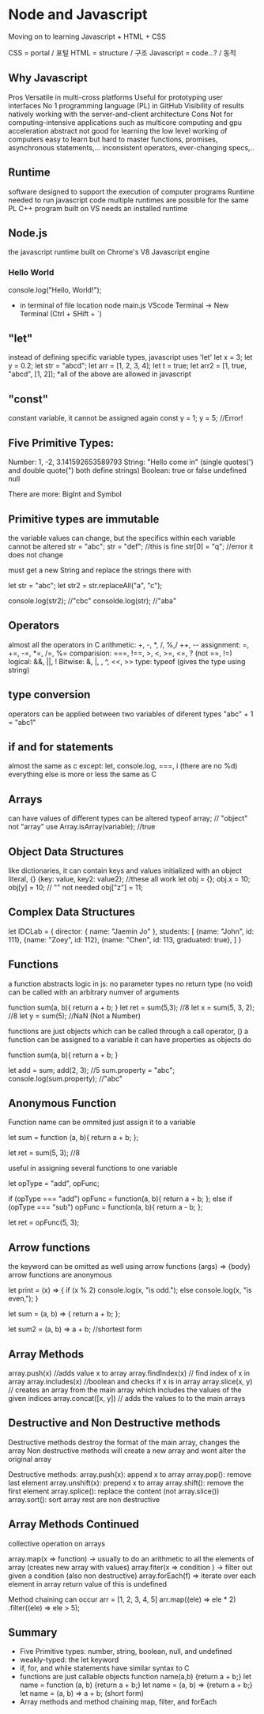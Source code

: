  # Node and Javascript

Moving on to learning Javascript + HTML + CSS

CSS = portal / 포털
HTML = structure / 구조
Javascript = code...? / 동적

## Why Javascript
Pros
    Versatile in multi-cross platforms
    Useful for prototyping user interfaces
    No 1 programming language (PL) in GitHub
    Visibility of results
    natively working with the server-and-client architecture
Cons
    Not for computing-intensive applications
        such as multicore computing and gpu acceleration
    abstract
        not good for learning the low level working of computers
    easy to learn but hard to master
        functions, promises, asynchronous statements,...
        inconsistent operators, ever-changing specs,..
        
## Runtime
software designed to support the execution of computer programs
    Runtime needed to run javascript code
multiple runtimes are possible for the same PL
C++ program built on VS needs an installed runtime

## Node.js
the javascript runtime built on Chrome's V8 Javascript engine

### Hello World
console.log("Hello, World!");
- in terminal of file location
    node main.js
VScode
Terminal -> New Terminal (Ctrl + SHift + `)

## "let"
instead of defining specific variable types, javascript uses 'let'
let x = 3;
let y = 0.2;
let str = "abcd";
let arr = [1, 2, 3, 4];
let t = true;
let arr2 = [1, true, "abcd", [1, 2]];
*all of the above are allowed in javascript

## "const"
constant variable, it cannot be assigned again
const y = 1;
y = 5; //Error!

## Five Primitive Types:
Number: 1, -2, 3.141592653589793
String: "Hello come in" (single quotes(') and double quote(") both define strings)
Boolean: true or false
undefined
null

There are more: BigInt and Symbol

## Primitive types are immutable
the variable values can change, but the specifics within each variable cannot be altered
str = "abc";
str = "def"; //this is fine
str[0] = "q"; //error it does not change

must get a new String and replace the strings there with <replaceAll>

let str = "abc";
let str2 = str.replaceAll("a", "c");

console.log(str2); //"cbc" 
consolde.log(str); //"aba"

## Operators
almost all the operators in C
arithmetic: +, -, *, /, %,/ ++, --
assignment: =, +=, -=, *=, /=, %=
comparision: ===, !==, >, <, >=, <=, ? (not ==, !=)
logical: &&, ||, !
Bitwise: &, |, , ^, <<, >>
type: typeof (gives the type using string)

## type conversion
operators can be applied between two variables of diferent types
"abc" + 1 = "abc1"

## if and for statements
almost the same as c except:
let, console.log, ===, i (there are no %d)
everything else is more or less the same as C

## Arrays
can have values of different types
can be altered
typeof array; // "object" not "array"
use Array.isArray(variable); //true

## Object Data Structures
like dictionaries, it can contain keys and values
    initialized with an object literal, {}
    {key: value, key2: value2};
//these all work
let obj = {};
obj.x = 10;
obj[y] = 10; // "" not needed
obj["z"] = 11;

## Complex Data Structures
let IDCLab = {
    director: {
        name: "Jaemin Jo"
    },
    students: [
        {name: "John", id: 111},
        {name: "Zoey", id: 112},
        {name: "Chen", id: 113, graduated: true},
    ]
}

## Functions
a function abstracts logic
in js:
    no parameter types
    no return type (no void)
    can be called with an arbitrary numver of arguments

function sum(a, b){
    return a + b;
}
let ret = sum(5,3); //8
let x = sum(5, 3, 2); //8
let y = sum(5); //NaN (Not a Number)

functions are just objects which can be called through a call operator, ()
a function can be assigned to a variable
it can have properties as objects do

function sum(a, b){
    return a + b;
}

let add = sum;
add(2, 3); //5
sum.property = "abc";
console.log(sum.property); //"abc"

## Anonymous Function
Function name can be ommited
just assign it to a variable

let sum = function (a, b){
    return a + b;
};

let ret = sum(5, 3); //8

useful in assigning several functions to one variable

let opType = "add", opFunc;

if (opType === "add")
    opFunc = function(a, b){
        return a + b;
    };
else if (opType === "sub")
    opFunc = function(a, b){
        return a - b;
    };

let ret = opFunc(5, 3);

## Arrow functions
the <function> keyword can be omitted as well using arrow functions
(args) => {body}
arrow functions are anonymous

let print = (x) => {
    if (x % 2) console.log(x, "is odd.");
    else console.log(x, "is even,");
}

let sum = (a, b) => {
    return a + b;
};

let sum2 = (a, b) =>  a + b; //shortest form

## Array Methods
array.push(x)  //adds value x to array
array.findIndex(x) // find index of x in array
array.includes(x) //boolean and checks if x is in array
array.slice(x, y) // creates an array from the main array which includes the values of the given indices
array.concat([x, y]) // adds the values to to the main arrays

## Destructive and Non Destructive methods
Destructive methods destroy the format of the main array, changes the array
Non destructive methods will create a new array and wont alter the original array

Destructive methods: 
    array.push(x): append x to array
    array.pop(): remove last element
    array.unshift(x): prepend x to array
    array.shift(): remove the first element
    array.splice(): replace the content (not array.slice())
    array.sort(): sort array
rest are non destructive

## Array Methods Continued
collective operation on arrays

array.map(x => function) -> usually to do an arithmetic to all the elements of array (creates new array with values)
array.fiter(x => condition  ) -> filter out given a condition
(also non destructive)
array.forEach(f) => iterate over each element in array return value of this is undefined

Method chaining can occur
arr = [1, 2, 3, 4, 5]
arr.map((ele) => ele * 2)
.filter((ele) => ele > 5);

## Summary
- Five Primitive types: number, string, boolean, null, and undefined
- weakly-typed: the let keyword
- if, for, and while statements have similar syntax to C
- functions are just callable objects
    function name(a,b) {return a + b;}
    let name = function (a, b) {return a + b;} <anonymous function>
    let name = (a, b) => {return a + b;} <arrow function>
    let name = (a, b) => a + b; (short form)
- Array methods and method chaining
    map, filter, and forEach